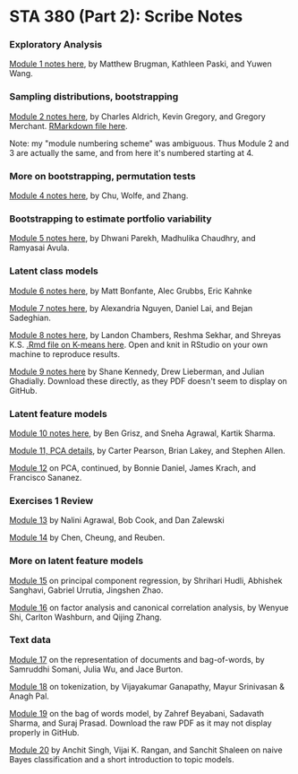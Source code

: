 # STA 380 (Part 2): Scribe Notes

### Exploratory Analysis

[Module 1 notes here](https://github.com/MatthewBrugman/July-30-Scribe-Notes/blob/master/July30Notes.md), by Matthew Brugman, Kathleen Paski, and Yuwen Wang.


### Sampling distributions, bootstrapping

[Module 2 notes here](ScribeNotes_Module2.pdf), by Charles Aldrich, Kevin Gregory, and Gregory Merchant.  [RMarkdown file here](ScribeNotes_Module2.Rmd).

Note: my "module numbering scheme" was ambiguous.  Thus Module 2 and 3 are actually the same, and from here it's numbered starting at 4.


### More on bootstrapping, permutation tests

[Module 4 notes here](https://github.com/mzhang07/mzhang/blob/master/Scribe_Notes_Module%204_Chu_Wolfe_Zhang.pdf), by Chu, Wolfe, and Zhang.


### Bootstrapping to estimate portfolio variability

[Module 5 notes here](https://github.com/madhulika189/MSBA_STA380/blob/master/Avula_Chaudhry_Parekh_ScribeNotes_Module5.pdf), by Dhwani Parekh, Madhulika Chaudhry, and Ramyasai Avula.


### Latent class models

[Module 6 notes here](https://github.com/amacgrubbs/My-Stats-Class/blob/master/Predictive%20Modeling%20Scribe%20Notes%208_3_2015%20Session%20%232.pdf), by Matt Bonfante, Alec Grubbs, Eric Kahnke

[Module 7 notes here](https://github.com/BejanSadeghian/STA380/blob/master/RMarkdown%20(1).Rmd), by Alexandria Nguyen, Daniel Lai, and Bejan Sadeghian.

[Module 8 notes here](https://github.com/lmc5190/homework/blob/master/ScribeNotes.pdf), by Landon Chambers, Reshma Sekhar, and Shreyas K.S. [.Rmd file on K-means here](https://github.com/shreyas-ks/ScribeNotes/blob/master/Clustering%20Walkthrough.Rmd).  Open and knit in RStudio on your own machine to reproduce results.

[Module 9 notes here](https://github.com/julianghadially/Predictive-Modeling/blob/master/Module%209%208-5-15.pdf) by Shane Kennedy, Drew Lieberman, and Julian Ghadially.  Download these directly, as they PDF doesn't seem to display on GitHub.

### Latent feature models


[Module 10 notes here](https://github.com/bengrisz/STA380/blob/master/Scribe_Notes_Module10_Grisz_Agrawal_Sharma.pdf), by Ben Grisz, and Sneha Agrawal, Kartik Sharma.

[Module 11, PCA details](https://github.com/carterpearson12/Module11Scribe/blob/master/Pearson-Lakey-Allen-Module%2011%20Scribing.Rmd), by Carter Pearson, Brian Lakey, and Stephen Allen.

[Module 12](https://github.com/jck2156/STA380/blob/master/2015_08_06_ScribeNotes.pdf) on PCA, continued, by Bonnie Daniel, James Krach, and Francisco Sananez.

### Exercises 1 Review

[Module 13](https://github.com/danalyst/ScribeModule1_10Aug15/blob/master/Scribe_Nalini_Dan_Bob.pdf) by Nalini Agrawal, Bob Cook, and Dan Zalewski

[Module 14](https://github.com/lchen3170/STA-380/blob/master/Chen-Cheng-Reuben-Module%2014%20Scribe.pdf) by Chen, Cheung, and Reuben.


### More on latent feature models

[Module 15](https://github.com/abhisheksanghavi/Scribe/blob/master/scribe_PCR.pdf) on principal component regression, by Shrihari Hudli, Abhishek Sanghavi, Gabriel Urrutia, Jingshen Zhao.

[Module 16](https://github.com/vicher37/scribe/blob/master/Aug11-Session2.pdf) on factor analysis and canonical correlation analysis, by Wenyue Shi, Carlton Washburn, and Qijing Zhang.  

### Text data

[Module 17](https://github.com/samruddhisomani/STA380.SS/blob/master/Somani_Wu_Barton_Scribe.pdf) on the representation of documents and bag-of-words, by Samruddhi Somani, Julia Wu, and Jace Burton.

[Module 18](https://github.com/VijayakumarGanapathy/STA380_Assignments/blob/master/Scribe_module_18.pdf) on tokenization, by Vijayakumar Ganapathy, Mayur Srinivasan & Anagh Pal.  

[Module 19](https://github.com/zahref/scribe_notes/blob/master/scribe_8_13.pdf) on the bag of words model, by Zahref Beyabani, Sadavath Sharma, and Suraj Prasad.  Download the raw PDF as it may not display properly in GitHub.

[Module 20](https://github.com/sanchitshaleen/STA380/blob/master/Scribe_Module19.pdf) by Anchit Singh, Vijai K. Rangan, and Sanchit Shaleen on naive Bayes classification and a short introduction to topic models.  




